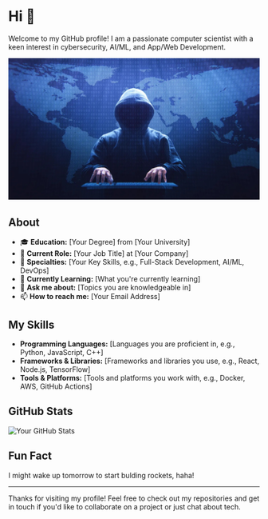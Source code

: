 # Hi 👋

Welcome to my GitHub profile! I am a passionate computer scientist with a keen interest in cybersecurity, AI/ML, and App/Web Development.

![Profile Banner](hacker1.jpeg)

## About

- 🎓 **Education:** [Your Degree] from [Your University]
- 💼 **Current Role:** [Your Job Title] at [Your Company]
- 🌟 **Specialties:** [Your Key Skills, e.g., Full-Stack Development, AI/ML, DevOps]
- 🌱 **Currently Learning:** [What you're currently learning]
- 💬 **Ask me about:** [Topics you are knowledgeable in]
- 📫 **How to reach me:** [Your Email Address]

## My Skills

- **Programming Languages:** [Languages you are proficient in, e.g., Python, JavaScript, C++]
- **Frameworks & Libraries:** [Frameworks and libraries you use, e.g., React, Node.js, TensorFlow]
- **Tools & Platforms:** [Tools and platforms you work with, e.g., Docker, AWS, GitHub Actions]

## GitHub Stats

![Your GitHub Stats](https://github-readme-stats.vercel.app/api?username=cyboghostginx&show_icons=true&theme=radical)

## Fun Fact

I might wake up tomorrow to start bulding rockets, haha!

---

Thanks for visiting my profile! Feel free to check out my repositories and get in touch if you'd like to collaborate on a project or just chat about tech.

